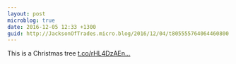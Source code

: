 ```yaml
---
layout: post
microblog: true
date: 2016-12-05 12:33 +1300
guid: http://JacksonOfTrades.micro.blog/2016/12/04/t805555764064460800.html
---
```

This is a Christmas tree [t.co/rHL4DzAEn...](https://t.co/rHL4DzAEnD)
